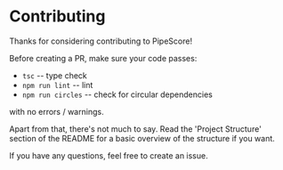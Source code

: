 # Contributing

Thanks for considering contributing to PipeScore!

Before creating a PR, make sure your code passes:
* `tsc` -- type check
* `npm run lint` -- lint
* `npm run circles` -- check for circular dependencies

with no errors / warnings.

Apart from that, there's not much to say. Read the 'Project Structure' section of the README for a basic overview of the structure if you want.

If you have any questions, feel free to create an issue.
